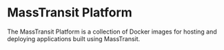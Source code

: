 # MassTransit Platform

The MassTransit Platform is a collection of Docker images for hosting and deploying applications built using MassTransit.


